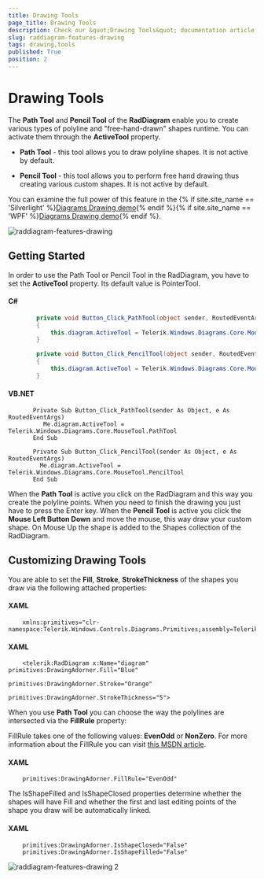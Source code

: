 ```yaml
---
title: Drawing Tools
page_title: Drawing Tools
description: Check our &quot;Drawing Tools&quot; documentation article for the RadDiagram {{ site.framework_name }} control.
slug: raddiagram-features-drawing
tags: drawing,tools
published: True
position: 2
---
```


# Drawing Tools

The __Path Tool__ and __Pencil Tool__ of the __RadDiagram__ enable you to create various types of polyline and "free-hand-drawn" shapes runtime. You can activate them through the __ActiveTool__ property.

* __Path Tool__ - this tool allows you to draw polyline shapes. It is not active by default.

* __Pencil Tool__ - this tool allows you to perform free hand drawing thus creating various custom shapes. It is not active by default.

You can examine the full power of this feature in the {% if site.site_name == 'Silverlight' %}[Diagrams Drawing demo](https://demos.telerik.com/silverlight/#Diagrams/Drawing){% endif %}{% if site.site_name == 'WPF' %}[Diagrams Drawing demo](https://demos.telerik.com/wpf/#Diagrams/Drawing){% endif %}.

![raddiagram-features-drawing](images/raddiagram-features-drawing.png)

## Getting Started

In order to use the Path Tool or Pencil Tool in the RadDiagram, you have to set the __ActiveTool__ property. Its default value is PointerTool.
		
#### __C#__	
```C#
        private void Button_Click_PathTool(object sender, RoutedEventArgs e)
		{
			this.diagram.ActiveTool = Telerik.Windows.Diagrams.Core.MouseTool.PathTool;
		}

		private void Button_Click_PencilTool(object sender, RoutedEventArgs e)
		{
			this.diagram.ActiveTool = Telerik.Windows.Diagrams.Core.MouseTool.PencilTool;
		}
```

#### __VB.NET__	
```VB.NET
       Private Sub Button_Click_PathTool(sender As Object, e As RoutedEventArgs)
	      Me.diagram.ActiveTool = Telerik.Windows.Diagrams.Core.MouseTool.PathTool
       End Sub

       Private Sub Button_Click_PencilTool(sender As Object, e As RoutedEventArgs)
	     Me.diagram.ActiveTool = Telerik.Windows.Diagrams.Core.MouseTool.PencilTool
       End Sub 
```

When the __Path Tool__ is active you click on the RadDiagram and this way you create the polyline points. When you need to finish the drawing you just have to press the Enter key. When the __Pencil Tool__ is active you click the __Mouse Left Button Down__ and move the mouse, this way draw your custom shape. On Mouse Up the shape is added to the Shapes collection of the RadDiagram.

## Customizing Drawing Tools

You are able to set the __Fill__, __Stroke__, __StrokeThickness__ of the shapes you draw via the following attached properties:

#### __XAML__
```XAML
	xmlns:primitives="clr-namespace:Telerik.Windows.Controls.Diagrams.Primitives;assembly=Telerik.Windows.Controls.Diagrams"
```

#### __XAML__
```XAML
	<telerik:RadDiagram x:Name="diagram" primitives:DrawingAdorner.Fill="Blue"
	   								     primitives:DrawingAdorner.Stroke="Orange"
										 primitives:DrawingAdorner.StrokeThickness="5">
```

When you use __Path Tool__ you can choose the way the polylines are intersected via the __FillRule__ property:		

FillRule takes one of the following values: __EvenOdd__ or __NonZero__. For more information about the FillRule you can visit [this MSDN article](http://msdn.microsoft.com/en-us/library/system.windows.media.pathgeometry.fillrule.aspx).		

#### __XAML__
```XAML
	primitives:DrawingAdorner.FillRule="EvenOdd"
```	

The IsShapeFilled and IsShapeClosed properties determine whether the shapes will have Fill and whether the first and last editing points of the shape you draw will be automatically linked.		

#### __XAML__
```XAML
	primitives:DrawingAdorner.IsShapeClosed="False"
	primitives:DrawingAdorner.IsShapeFilled="False"		
```

![raddiagram-features-drawing 2](images/raddiagram-features-drawing2.png)
